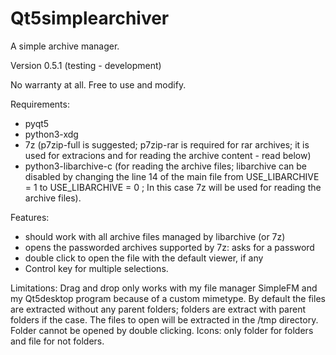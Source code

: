 # Qt5simplearchiver
A simple archive manager.

Version 0.5.1 (testing - development)

No warranty at all. Free to use and modify.

Requirements:
- pyqt5
- python3-xdg
- 7z (p7zip-full is suggested; p7zip-rar is required for rar archives; it is used for extracions and for reading the archive content - read below)
- python3-libarchive-c (for reading the archive files; libarchive can be disabled by changing the line 14 of the main file from USE_LIBARCHIVE = 1 to USE_LIBARCHIVE = 0 ; In this case 7z will be used for reading the archive files).

Features:
- should work with all archive files managed by libarchive (or 7z)
- opens the passworded archives supported by 7z: asks for a password
- double click to open the file with the default viewer, if any
- Control key for multiple selections.

Limitations: Drag and drop only works with my file manager SimpleFM and my Qt5desktop program because of a custom mimetype. By default the files are extracted without any parent folders; folders are extract with parent folders if the case. The files to open will be extracted in the /tmp directory. Folder cannot be opened by double clicking. Icons: only folder for folders and file for not folders.
